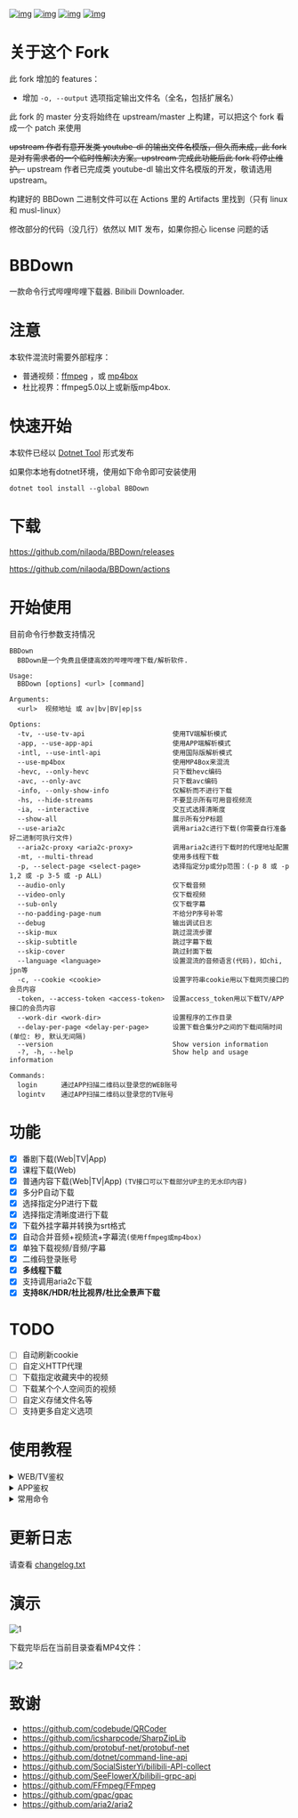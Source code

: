 [![img](https://img.shields.io/github/stars/nilaoda/BBDown?label=%E7%82%B9%E8%B5%9E)](https://github.com/nilaoda/BBDown)  [![img](https://img.shields.io/github/last-commit/nilaoda/BBDown?label=%E6%9C%80%E8%BF%91%E6%8F%90%E4%BA%A4)](https://github.com/nilaoda/BBDown)  [![img](https://img.shields.io/github/release/nilaoda/BBDown?label=%E6%9C%80%E6%96%B0%E7%89%88%E6%9C%AC)](https://github.com/nilaoda/BBDown/releases)  [![img](https://img.shields.io/github/license/nilaoda/BBDown?label=%E8%AE%B8%E5%8F%AF%E8%AF%81)](https://github.com/nilaoda/BBDown)

# 关于这个 Fork

此 fork 增加的 features：

- 增加 `-o, --output` 选项指定输出文件名（全名，包括扩展名）

此 fork 的 master 分支将始终在 upstream/master 上构建，可以把这个 fork 看成一个 patch 来使用

~~upstream 作者有意开发类 youtube-dl 的输出文件名模版，但久而未成，此 fork 是对有需求者的一个临时性解决方案。upstream 完成此功能后此 fork 将停止维护。~~
upstream 作者已完成类 youtube-dl 输出文件名模版的开发，敬请选用 upstream。

构建好的 BBDown 二进制文件可以在 Actions 里的 Artifacts 里找到（只有 linux 和 musl-linux）

修改部分的代码（没几行）依然以 MIT 发布，如果你担心 license 问题的话

# BBDown
一款命令行式哔哩哔哩下载器. Bilibili Downloader.

# 注意
本软件混流时需要外部程序：

* 普通视频：[ffmpeg](https://www.gyan.dev/ffmpeg/builds/) ，或 [mp4box](https://gpac.wp.imt.fr/downloads/)
* 杜比视界：ffmpeg5.0以上或新版mp4box.

# 快速开始
本软件已经以 [Dotnet Tool](https://www.nuget.org/packages/BBDown/) 形式发布  

如果你本地有dotnet环境，使用如下命令即可安装使用
```
dotnet tool install --global BBDown
```

# 下载
https://github.com/nilaoda/BBDown/releases

https://github.com/nilaoda/BBDown/actions

# 开始使用
目前命令行参数支持情况
```
BBDown
  BBDown是一个免费且便捷高效的哔哩哔哩下载/解析软件.

Usage:
  BBDown [options] <url> [command]

Arguments:
  <url>  视频地址 或 av|bv|BV|ep|ss

Options:
  -tv, --use-tv-api                      使用TV端解析模式
  -app, --use-app-api                    使用APP端解析模式
  -intl, --use-intl-api                  使用国际版解析模式
  --use-mp4box                           使用MP4Box来混流
  -hevc, --only-hevc                     只下载hevc编码
  -avc, --only-avc                       只下载avc编码
  -info, --only-show-info                仅解析而不进行下载
  -hs, --hide-streams                    不要显示所有可用音视频流
  -ia, --interactive                     交互式选择清晰度
  --show-all                             展示所有分P标题
  --use-aria2c                           调用aria2c进行下载(你需要自行准备好二进制可执行文件)
  --aria2c-proxy <aria2c-proxy>          调用aria2c进行下载时的代理地址配置
  -mt, --multi-thread                    使用多线程下载
  -p, --select-page <select-page>        选择指定分p或分p范围：(-p 8 或 -p 1,2 或 -p 3-5 或 -p ALL)
  --audio-only                           仅下载音频
  --video-only                           仅下载视频
  --sub-only                             仅下载字幕
  --no-padding-page-num                  不给分P序号补零
  --debug                                输出调试日志
  --skip-mux                             跳过混流步骤
  --skip-subtitle                        跳过字幕下载
  --skip-cover                           跳过封面下载
  --language <language>                  设置混流的音频语言(代码)，如chi, jpn等
  -c, --cookie <cookie>                  设置字符串cookie用以下载网页接口的会员内容
  -token, --access-token <access-token>  设置access_token用以下载TV/APP接口的会员内容
  --work-dir <work-dir>                  设置程序的工作目录
  --delay-per-page <delay-per-page>      设置下载合集分P之间的下载间隔时间(单位: 秒, 默认无间隔)
  --version                              Show version information
  -?, -h, --help                         Show help and usage information

Commands:
  login      通过APP扫描二维码以登录您的WEB账号
  logintv    通过APP扫描二维码以登录您的TV账号
```

# 功能
- [x] 番剧下载(Web|TV|App)
- [x] 课程下载(Web)
- [x] 普通内容下载(Web|TV|App) `(TV接口可以下载部分UP主的无水印内容)`
- [x] 多分P自动下载
- [x] 选择指定分P进行下载
- [x] 选择指定清晰度进行下载
- [x] 下载外挂字幕并转换为srt格式
- [x] 自动合并音频+视频流+字幕流`(使用ffmpeg或mp4box)`
- [x] 单独下载视频/音频/字幕
- [x] 二维码登录账号
- [x] **多线程下载**
- [x] 支持调用aria2c下载
- [x] **支持8K/HDR/杜比视界/杜比全景声下载**

# TODO
- [ ] 自动刷新cookie
- [ ] 自定义HTTP代理
- [ ] 下载指定收藏夹中的视频
- [ ] 下载某个个人空间页的视频
- [ ] 自定义存储文件名等
- [ ] 支持更多自定义选项

# 使用教程

<details>
<summary>WEB/TV鉴权</summary>  

---
  
扫码登录网页账号：
```
BBDown login
```
然后按照提示操作

扫码登录云视听小电视账号：
```
BBDown logintv
```
然后按照提示操作
 
*PS: 如果登录报错`The type initializer for 'Gdip' threw an exception`，请参考 [#37](https://github.com/nilaoda/BBDown/issues/37) 解决*

手动加载网页cookie：
```
BBDown -c "SESSDATA=******" "https://www.bilibili.com/video/BV1qt4y1X7TW"
```
手动加载云视听小电视token：
```
BBDown -tv -token "******" "https://www.bilibili.com/video/BV1qt4y1X7TW"
```

</details>

<details>
<summary>APP鉴权</summary>  

---

> 根据 [#123](https://github.com/nilaoda/BBDown/issues/123#issuecomment-877583825) ，可以填写TV登录产生的`access_token`来给APP接口使用。可复制`BBDownTV.data`到`BBDownApp.data`使程序自动读取.

目前程序无法自动获取鉴权信息，推荐通过**抓包**来获取.

在请求Header中寻找键为`authorization`的项，其值形为`identify_v1 5227************1`，其中的`5227************1`就是token(access_key)

获取后手动通过`-token`命令加载, 或写入`BBDownApp.data`使程序自动读取.
  
```
BBDown -app -token "******" "https://www.bilibili.com/video/BV1qt4y1X7TW"
```

</details>

<details>
<summary>常用命令</summary>  

---

下载普通视频：
```
BBDown "https://www.bilibili.com/video/BV1qt4y1X7TW"
```
使用TV接口下载(粉丝量大的UP主基本上是无水印片源)：
```
BBDown -tv "https://www.bilibili.com/video/BV1qt4y1X7TW"
```
当分P过多时，默认会隐藏展示全部的分P信息，你可以使用如下命令来显示所有每一个分P。
```
BBDown --show-all "https://www.bilibili.com/video/BV1At41167aj"
```
选择下载某些分P的三种情况：
* 单个分P：10
```
BBDown "https://www.bilibili.com/video/BV1At41167aj?p=10"
BBDown -p 10 "https://www.bilibili.com/video/BV1At41167aj"
```
* 多个分P：1,2,10
```
BBDown -p 1,2,10 "https://www.bilibili.com/video/BV1At41167aj"
```
* 范围分P：1-10
```
BBDown -p 1-10 "https://www.bilibili.com/video/BV1At41167aj"
```
下载番剧全集：
```
BBDown -p ALL "https://www.bilibili.com/bangumi/play/ss33073"
```

</details>

# 更新日志

请查看 [changelog.txt](https://github.com/nilaoda/BBDown/blob/master/BBDown/changelog.txt)

# 演示
![1](https://user-images.githubusercontent.com/20772925/88686407-a2001480-d129-11ea-8aac-97a0c71af115.gif)

下载完毕后在当前目录查看MP4文件：

![2](https://user-images.githubusercontent.com/20772925/88478901-5e1cdc00-cf7e-11ea-97c1-154b9226564e.png)

# 致谢

* https://github.com/codebude/QRCoder
* https://github.com/icsharpcode/SharpZipLib
* https://github.com/protobuf-net/protobuf-net
* https://github.com/dotnet/command-line-api
* https://github.com/SocialSisterYi/bilibili-API-collect
* https://github.com/SeeFlowerX/bilibili-grpc-api
* https://github.com/FFmpeg/FFmpeg
* https://github.com/gpac/gpac
* https://github.com/aria2/aria2
